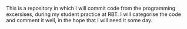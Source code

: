 This is a repository in which I will commit code from the programming excersises, during my student practice at RBT.
I will categorise the code and comment it well, in the hope that I will need it some day.
